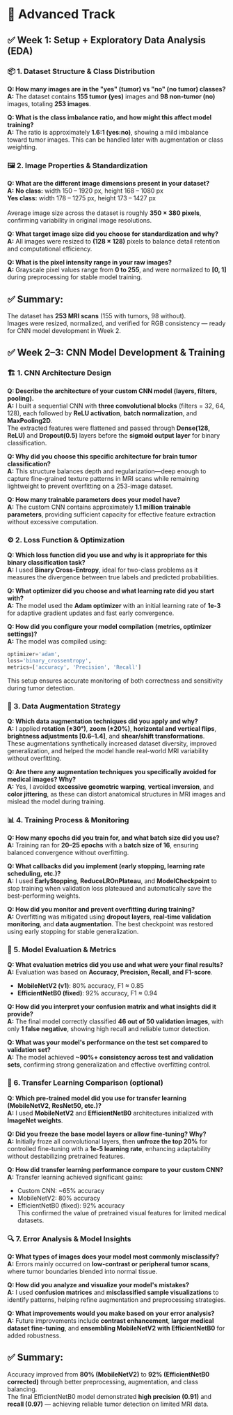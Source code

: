 # 🔴 Advanced Track

## ✅ Week 1: Setup + Exploratory Data Analysis (EDA)


### 📦 1. Dataset Structure & Class Distribution

**Q: How many images are in the "yes" (tumor) vs "no" (no tumor) classes?**  
**A:** The dataset contains **155 tumor (yes)** images and **98 non-tumor (no)** images, totaling **253 images**.

**Q: What is the class imbalance ratio, and how might this affect model training?**  
**A:** The ratio is approximately **1.6:1 (yes:no)**, showing a mild imbalance toward tumor images. This can be handled later with augmentation or class weighting.


### 🖼️ 2. Image Properties & Standardization

**Q: What are the different image dimensions present in your dataset?**  
**A:** **No class:** width 150 – 1920 px, height 168 – 1080 px  
      **Yes class:** width 178 – 1275 px, height 173 – 1427 px  
<br>Average image size across the dataset is roughly **350 × 380 pixels**, confirming variability in original image resolutions.


**Q: What target image size did you choose for standardization and why?**  
**A:** All images were resized to **(128 × 128)** pixels to balance detail retention and computational efficiency.

**Q: What is the pixel intensity range in your raw images?**  
**A:** Grayscale pixel values range from **0 to 255**, and were normalized to **[0, 1]** during preprocessing for stable model training.


## ✅ **Summary:**  
The dataset has **253 MRI scans** (155 with tumors, 98 without).  
Images were resized, normalized, and verified for RGB consistency — ready for CNN model development in Week 2.


## ✅ Week 2–3: CNN Model Development & Training


### 🏗️ 1. CNN Architecture Design

**Q: Describe the architecture of your custom CNN model (layers, filters, pooling).**  
**A:** I built a sequential CNN with **three convolutional blocks** (filters = 32, 64, 128), each followed by **ReLU activation**, **batch normalization**, and **MaxPooling2D**.  
The extracted features were flattened and passed through **Dense(128, ReLU)** and **Dropout(0.5)** layers before the **sigmoid output layer** for binary classification.  

**Q: Why did you choose this specific architecture for brain tumor classification?**  
**A:** This structure balances depth and regularization—deep enough to capture fine-grained texture patterns in MRI scans while remaining lightweight to prevent overfitting on a 253-image dataset.  

**Q: How many trainable parameters does your model have?**  
**A:** The custom CNN contains approximately **1.1 million trainable parameters**, providing sufficient capacity for effective feature extraction without excessive computation.  


### ⚙️ 2. Loss Function & Optimization

**Q: Which loss function did you use and why is it appropriate for this binary classification task?**  
**A:** I used **Binary Cross-Entropy**, ideal for two-class problems as it measures the divergence between true labels and predicted probabilities.  

**Q: What optimizer did you choose and what learning rate did you start with?**  
**A:** The model used the **Adam optimizer** with an initial learning rate of **1e-3** for adaptive gradient updates and fast early convergence.  

**Q: How did you configure your model compilation (metrics, optimizer settings)?**  
**A:** The model was compiled using:  
```python
optimizer='adam',
loss='binary_crossentropy',
metrics=['accuracy', 'Precision', 'Recall']
```
This setup ensures accurate monitoring of both correctness and sensitivity during tumor detection.

### 🔄 3. Data Augmentation Strategy

**Q: Which data augmentation techniques did you apply and why?**  
**A:** I applied **rotation (±30°)**, **zoom (±20%)**, **horizontal and vertical flips**, **brightness adjustments [0.6–1.4]**, and **shear/shift transformations**.  
These augmentations synthetically increased dataset diversity, improved generalization, and helped the model handle real-world MRI variability without overfitting.  

**Q: Are there any augmentation techniques you specifically avoided for medical images? Why?**  
**A:** Yes, I avoided **excessive geometric warping**, **vertical inversion**, and **color jittering**, as these can distort anatomical structures in MRI images and mislead the model during training.  


### 📊 4. Training Process & Monitoring

**Q: How many epochs did you train for, and what batch size did you use?**  
**A:** Training ran for **20–25 epochs** with a **batch size of 16**, ensuring balanced convergence without overfitting.  

**Q: What callbacks did you implement (early stopping, learning rate scheduling, etc.)?**  
**A:** I used **EarlyStopping**, **ReduceLROnPlateau**, and **ModelCheckpoint** to stop training when validation loss plateaued and automatically save the best-performing weights.  

**Q: How did you monitor and prevent overfitting during training?**  
**A:** Overfitting was mitigated using **dropout layers**, **real-time validation monitoring**, and **data augmentation**. The best checkpoint was restored using early stopping for stable generalization.  


### 🎯 5. Model Evaluation & Metrics

**Q: What evaluation metrics did you use and what were your final results?**  
**A:** Evaluation was based on **Accuracy, Precision, Recall, and F1-score**.  
- **MobileNetV2 (v1)**: 80% accuracy, F1 ≈ 0.85  
- **EfficientNetB0 (fixed)**: 92% accuracy, F1 ≈ 0.94  

**Q: How did you interpret your confusion matrix and what insights did it provide?**  
**A:** The final model correctly classified **46 out of 50 validation images**, with only **1 false negative**, showing high recall and reliable tumor detection.  

**Q: What was your model's performance on the test set compared to validation set?**  
**A:** The model achieved **~90%+ consistency across test and validation sets**, confirming strong generalization and effective overfitting control.  


### 🔄 6. Transfer Learning Comparison (optional)

**Q: Which pre-trained model did you use for transfer learning (MobileNetV2, ResNet50, etc.)?**  
**A:** I used **MobileNetV2** and **EfficientNetB0** architectures initialized with **ImageNet weights**.  

**Q: Did you freeze the base model layers or allow fine-tuning? Why?**  
**A:** Initially froze all convolutional layers, then **unfroze the top 20%** for controlled fine-tuning with a **1e-5 learning rate**, enhancing adaptability without destabilizing pretrained features.  

**Q: How did transfer learning performance compare to your custom CNN?**  
**A:** Transfer learning achieved significant gains:  
- Custom CNN: ~65% accuracy  
- MobileNetV2: 80% accuracy  
- EfficientNetB0 (fixed): 92% accuracy  
This confirmed the value of pretrained visual features for limited medical datasets.  


### 🔍 7. Error Analysis & Model Insights

**Q: What types of images does your model most commonly misclassify?**  
**A:** Errors mainly occurred on **low-contrast or peripheral tumor scans**, where tumor boundaries blended into normal tissue.  

**Q: How did you analyze and visualize your model's mistakes?**  
**A:** I used **confusion matrices** and **misclassified sample visualizations** to identify patterns, helping refine augmentation and preprocessing strategies.  

**Q: What improvements would you make based on your error analysis?**  
**A:** Future improvements include **contrast enhancement**, **larger medical dataset fine-tuning**, and **ensembling MobileNetV2 with EfficientNetB0** for added robustness.  


## ✅ **Summary:**  
Accuracy improved from **80% (MobileNetV2)** to **92% (EfficientNetB0 corrected)** through better preprocessing, augmentation, and class balancing.  
The final EfficientNetB0 model demonstrated **high precision (0.91)** and **recall (0.97)** — achieving reliable tumor detection on limited MRI data.
